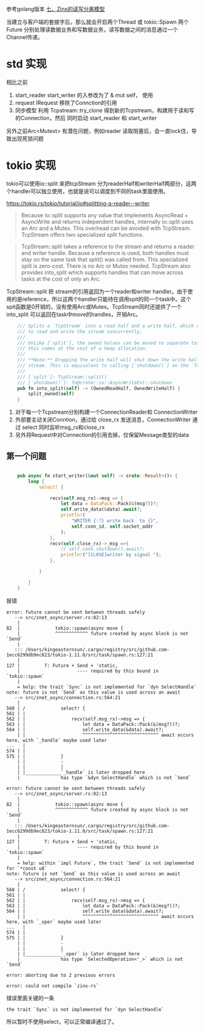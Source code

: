 参考golang版本 [七、Zinx的读写分离模型](https://www.kancloud.cn/aceld/zinx/1960233)

当建立与客户端的套接字后，那么就会开启两个Thread  或 tokio::Spawn 两个Future 分别处理读数据业务和写数据业务，读写数据之间的消息通过一个Channel传递。


# std 实现

相比之前 
1. start_reader  start_writer  的入参改为了 & mut self， 使用
2. request IRequest 移除了Connction的引用
3. 同步模型 利用 Tcpstream::try_clone 得到新的Tcpstream，构建用于读和写的Connection，然后 同时启动 start_reader 和 start_writer 



另外之前Arc<Mutext<Connection>> 有潜在问题，例如reader 读取阻塞后，会一直lock住，导致出现死锁问题


# tokio 实现

tokio可以使用io::split 来把tcpStream 分为readerHalf和writerHalf两部分，这两个handler可以独立使用，也就是说可以调度到不同的task里面使用。

https://tokio.rs/tokio/tutorial/io#splitting-a-reader--writer

> Because io::split supports any value that implements AsyncRead + AsyncWrite and returns independent handles, internally io::split uses an Arc and a Mutex. This overhead can be avoided with TcpStream. TcpStream offers two specialized split functions.

> TcpStream::split takes a reference to the stream and returns a reader and writer handle. Because a reference is used, both handles must stay on the same task that split() was called from. This specialized split is zero-cost. There is no Arc or Mutex needed. TcpStream also provides into_split which supports handles that can move across tasks at the cost of only an Arc.

TcpStream::split 把 stream的引用返回为一个reader和writer handler。由于使用的是reference，所以这两个handler只能待在调用spit的同一个task中。这个spit函数是0开销的，没有使用Arc或Mutex。TcpStream同时还提供了一个 into_split 可以返回在task中move的handles，开销Arc。


```rust
    /// Splits a `TcpStream` into a read half and a write half, which can be used
    /// to read and write the stream concurrently.
    ///
    /// Unlike [`split`], the owned halves can be moved to separate tasks, however
    /// this comes at the cost of a heap allocation.
    ///
    /// **Note:** Dropping the write half will shut down the write half of the TCP
    /// stream. This is equivalent to calling [`shutdown()`] on the `TcpStream`.
    ///
    /// [`split`]: TcpStream::split()
    /// [`shutdown()`]: fn@crate::io::AsyncWriteExt::shutdown
    pub fn into_split(self) -> (OwnedReadHalf, OwnedWriteHalf) {
        split_owned(self)
    }
```

1. 对于每一个Tcpstream分别构建一个ConnectionReader和 ConnectionWriter
2. 外部要主动关闭Conntion，通过给 close_rx 发送消息，ConnectionWriter 通过 select 同时监听msg_rx和close_rx
3. 另外将Request中对Connection的引用去掉，仅保留Message类型的data

## 第一个问题

```rust

    pub async fn start_writer(&mut self) -> crate::Result<()> {
        loop {
            select! {

                recv(self.msg_rx)->msg => {
                    let data = DataPack::Pack(&(msg?))?;
                    self.write_data(&data).await?;
                    println!(
                        "WRITER {:?} write back  to {}",
                        self.conn_id, self.socket_addr
                    );
                },
                recv(self.close_rx)->_msg =>{
                    // self.conn.shutdown().await?;
                    println!("[CLOSE]writer by signal ");
                },

            }

        }
    }
```

报错
```
error: future cannot be sent between threads safely
   --> src/znet_async/server.rs:82:13
    |
82  |             tokio::spawn(async move {
    |             ^^^^^^^^^^^^ future created by async block is not `Send`
    | 
   ::: /Users/kingeasternsun/.cargo/registry/src/github.com-1ecc6299db9ec823/tokio-1.11.0/src/task/spawn.rs:127:21
    |
127 |         T: Future + Send + 'static,
    |                     ---- required by this bound in `tokio::spawn`
    |
    = help: the trait `Sync` is not implemented for `dyn SelectHandle`
note: future is not `Send` as this value is used across an await
   --> src/znet_async/connection.rs:564:21
    |
560 | /             select! {
561 | |
562 | |                 recv(self.msg_rx)->msg => {
563 | |                     let data = DataPack::Pack(&(msg?))?;
564 | |                     self.write_data(&data).await?;
    | |                     ^^^^^^^^^^^^^^^^^^^^^^^^^^^^ await occurs here, with `_handle` maybe used later
...   |
574 | |
575 | |             }
    | |             -
    | |             |
    | |_____________`_handle` is later dropped here
    |               has type `&dyn SelectHandle` which is not `Send`

error: future cannot be sent between threads safely
   --> src/znet_async/server.rs:82:13
    |
82  |             tokio::spawn(async move {
    |             ^^^^^^^^^^^^ future created by async block is not `Send`
    | 
   ::: /Users/kingeasternsun/.cargo/registry/src/github.com-1ecc6299db9ec823/tokio-1.11.0/src/task/spawn.rs:127:21
    |
127 |         T: Future + Send + 'static,
    |                     ---- required by this bound in `tokio::spawn`
    |
    = help: within `impl Future`, the trait `Send` is not implemented for `*const u8`
note: future is not `Send` as this value is used across an await
   --> src/znet_async/connection.rs:564:21
    |
560 | /             select! {
561 | |
562 | |                 recv(self.msg_rx)->msg => {
563 | |                     let data = DataPack::Pack(&(msg?))?;
564 | |                     self.write_data(&data).await?;
    | |                     ^^^^^^^^^^^^^^^^^^^^^^^^^^^^ await occurs here, with `_oper` maybe used later
...   |
574 | |
575 | |             }
    | |             -
    | |             |
    | |_____________`_oper` is later dropped here
    |               has type `SelectedOperation<'_>` which is not `Send`

error: aborting due to 2 previous errors

error: could not compile `zinx-rs`
```

错误里面关键的一条
```
the trait `Sync` is not implemented for `dyn SelectHandle`
```
所以暂时不使用select，可以正常编译通过了。